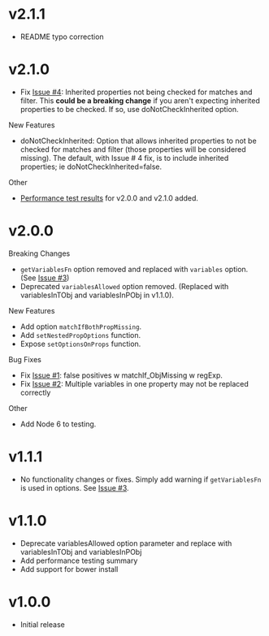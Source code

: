 # v2.1.1
* README typo correction

# v2.1.0
* Fix [Issue #4](https://github.com/tonybranfort/filter-objects/issues/4): Inherited properties not being checked for matches and filter.  This __could be a breaking change__ if you aren't expecting inherited properties to be checked.  If so, use doNotCheckInherited option.

New Features
* doNotCheckInherited: Option that allows inherited properties to not be checked for matches and filter (those properties will be considered missing). The default, with Issue # 4 fix, is to include inherited properties; ie doNotCheckInherited=false. 

Other
* [Performance test results](https://github.com/tonybranfort/filter-objects/blob/master/performance/perf-overall-summary.txt) for v2.0.0 and v2.1.0 added. 

# v2.0.0
Breaking Changes
* `getVariablesFn` option removed and replaced with `variables` option.  (See [Issue #3](https://github.com/tonybranfort/filter-objects/issues/3))
* Deprecated `variablesAllowed` option removed.  (Replaced with variablesInTObj and variablesInPObj in v1.1.0).

New Features
* Add option `matchIfBothPropMissing`. 
* Add `setNestedPropOptions` function. 
* Expose `setOptionsOnProps` function. 

Bug Fixes
* Fix [Issue #1](https://github.com/tonybranfort/filter-objects/issues/1): false positives w matchIf_ObjMissing w regExp. 
* Fix [Issue #2](https://github.com/tonybranfort/filter-objects/issues/2): Multiple variables in one property may not be replaced correctly

Other
* Add Node 6 to testing. 

# v1.1.1
* No functionality changes or fixes.  Simply add warning if `getVariablesFn` is used in options.  See [Issue #3](https://github.com/tonybranfort/filter-objects/issues/3).  

# v1.1.0
- Deprecate variablesAllowed option parameter and replace with variablesInTObj and variablesInPObj
- Add performance testing summary
- Add support for bower install

# v1.0.0
- Initial release 
